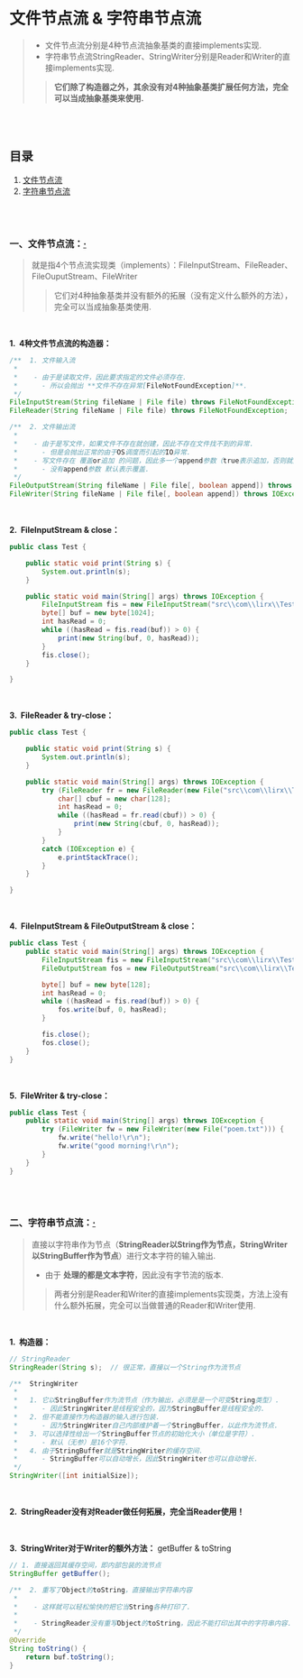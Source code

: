 # 文件节点流 & 字符串节点流
> - 文件节点流分别是4种节点流抽象基类的直接implements实现.
> - 字符串节点流StringReader、StringWriter分别是Reader和Writer的直接implements实现.
>
>> **它们除了构造器之外，其余没有对4种抽象基类扩展任何方法，完全可以当成抽象基类来使用.**


<br><br>

## 目录

1. [文件节点流](#一文件节点流)
2. [字符串节点流](#二字符串节点流)

<br><br>

### 一、文件节点流：[·](#目录)
> 就是指4个节点流实现类（implements）：FileInputStream、FileReader、FileOuputStream、FileWriter
>
>> 它们对4种抽象基类并没有额外的拓展（没有定义什么额外的方法），完全可以当成抽象基类使用.

<br>

**1.&nbsp; 4种文件节点流的构造器：**

```Java
/**  1. 文件输入流
 *  
 *    - 由于是读取文件，因此要求指定的文件必须存在.
 *      - 所以会抛出 **文件不存在异常[FileNotFoundException]**.
 */
FileInputStream(String fileName | File file) throws FileNotFoundException;
FileReader(String fileName | File file) throws FileNotFoundException;

/**  2. 文件输出流
 *
 *    - 由于是写文件，如果文件不存在就创建，因此不存在文件找不到的异常.
 *      - 但是会抛出正常的由于OS调度而引起的IO异常.
 *    - 写文件存在 覆盖or追加 的问题，因此多一个append参数（true表示追加，否则就是覆盖）.
 *      - 没有append参数 默认表示覆盖.
 */
FileOutputStream(String fileName | File file[, boolean append]) throws IOException;
FileWriter(String fileName | File file[, boolean append]) throws IOException;
```

<br>

**2.&nbsp; FileInputStream & close：**

```Java
public class Test {

	public static void print(String s) {
		System.out.println(s);
	}

	public static void main(String[] args) throws IOException {
		FileInputStream fis = new FileInputStream("src\\com\\lirx\\Test.java");
		byte[] buf = new byte[1024];
		int hasRead = 0;
		while ((hasRead = fis.read(buf)) > 0) {
			print(new String(buf, 0, hasRead));
		}
		fis.close();
	}

}
```

<br>

**3.&nbsp; FileReader & try-close：**

```Java
public class Test {

	public static void print(String s) {
		System.out.println(s);
	}

	public static void main(String[] args) throws IOException {
		try (FileReader fr = new FileReader(new File("src\\com\\lirx\\Test.java"))) {
			char[] cbuf = new char[128];
			int hasRead = 0;
			while ((hasRead = fr.read(cbuf)) > 0) {
				print(new String(cbuf, 0, hasRead));
			}
		}
		catch (IOException e) {
			e.printStackTrace();
		}
	}

}
```

<br>

**4.&nbsp; FileInputStream & FileOutputStream & close：**

```Java
public class Test {
	public static void main(String[] args) throws IOException {
		FileInputStream fis = new FileInputStream("src\\com\\lirx\\Test.java");
		FileOutputStream fos = new FileOutputStream("src\\com\\lirx\\Test1.java");

		byte[] buf = new byte[128];
		int hasRead = 0;
		while ((hasRead = fis.read(buf)) > 0) {
			fos.write(buf, 0, hasRead);
		}

		fis.close();
		fos.close();
	}
}
```

<br>

**5.&nbsp; FileWriter & try-close：**

```Java
public class Test {
	public static void main(String[] args) throws IOException {
		try (FileWriter fw = new FileWriter(new File("poem.txt"))) {
			fw.write("hello!\r\n");
			fw.write("good morning!\r\n");
		}
	}
}
```

<br><br>

### 二、字符串节点流：[·](#目录)
> 直接以字符串作为节点（**StringReader以String作为节点，StringWriter以StringBuffer作为节点**）进行文本字符的输入输出.
>
> - 由于 **处理的都是文本字符**，因此没有字节流的版本.
>
>> 两者分别是Reader和Writer的直接implements实现类，方法上没有什么额外拓展，完全可以当做普通的Reader和Writer使用.

<br>

**1.&nbsp; 构造器：**

```Java
// StringReader
StringReader(String s);  // 很正常，直接以一个String作为流节点

/**  StringWriter
 *  
 *   1. 它以StringBuffer作为流节点（作为输出，必须是是一个可变String类型）.
 *      - 因此StringWriter是线程安全的，因为StringBuffer是线程安全的.
 *   2. 但不能直接作为构造器的输入进行包装.
 *      - 因为StringWriter自己内部维护着一个StringBuffer，以此作为流节点.
 *   3. 可以选择性给出一个StringBuffer节点的初始化大小（单位是字符）.
 *      - 默认（无参）是16个字符.
 *   4. 由于StringBuffer就是StringWriter的缓存空间.
 *      - StringBuffer可以自动增长，因此StringWriter也可以自动增长.
 */
StringWriter([int initialSize]);
```

<br>

**2.&nbsp; StringReader没有对Reader做任何拓展，完全当Reader使用！**

<br>

**3.&nbsp; StringWriter对于Writer的额外方法：** getBuffer & toString

```Java
// 1. 直接返回其缓存空间，即内部包装的流节点
StringBuffer getBuffer();

/**  2. 重写了Object的toString，直接输出字符串内容
 *
 *    - 这样就可以轻松愉快的把它当String各种打印了.
 *  
 *    - StringReader没有重写Object的toString，因此不能打印出其中的字符串内容.
 */
@Override
String toString() {
	return buf.toString();
}
```
